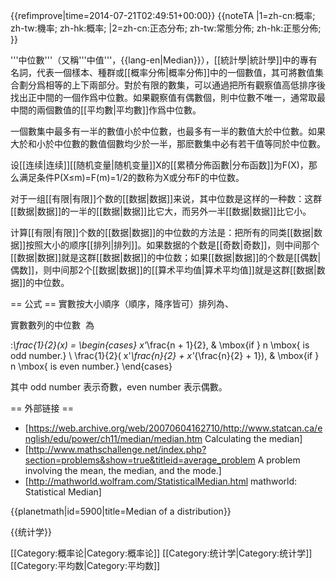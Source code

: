 {{refimprove|time=2014-07-21T02:49:51+00:00}}
{{noteTA
|1=zh-cn:概率; zh-tw:機率; zh-hk:概率;
|2=zh-cn:正态分布; zh-tw:常態分佈; zh-hk:正態分佈;
}}

'''中位數'''（又稱'''中值'''，{{lang-en|Median}}），[[統計學|統計學]]中的專有名詞，代表一個樣本、種群或[[概率分佈|概率分佈]]中的一個數值，其可將數值集合劃分爲相等的上下兩部分。對於有限的數集，可以通過把所有觀察值高低排序後找出正中間的一個作爲中位數。如果觀察值有偶數個，則中位數不唯一，通常取最中間的兩個數值的[[平均數|平均數]]作爲中位數。

一個數集中最多有一半的數值小於中位數，也最多有一半的數值大於中位數。如果大於和小於中位數的數值個數均少於一半，那麽數集中必有若干值等同於中位數。

设[[连续|连续]][[随机变量|随机变量]]X的[[累積分佈函數|分布函数]]为F(X)，那么满足条件P(X≤m)=F(m)=1/2的数称为X或分布F的中位数。

对于一组[[有限|有限]]个数的[[数据|数据]]来说，其中位数是这样的一种数：这群[[数据|数据]]的一半的[[数据|数据]]比它大，而另外一半[[数据|数据]]比它小。

计算[[有限|有限]]个数的[[数据|数据]]的中位数的方法是：把所有的同类[[数据|数据]]按照大小的顺序[[排列|排列]]。如果数据的个数是[[奇数|奇数]]，则中间那个[[数据|数据]]就是这群[[数据|数据]]的中位数；如果[[数据|数据]]的个数是[[偶数|偶数]]，则中间那2个[[数据|数据]]的[[算术平均值|算术平均值]]就是这群[[数据|数据]]的中位数。

== 公式 ==
實數<math>x_1, x_2, \dots , x_n</math>按大小順序（順序，降序皆可）排列為<math>x'_1, x'_2, \dots , x'_n</math>、

實數數列<math>x=(x_1, x_2, \dots , x_n)</math>的中位數 <math>\mathrm{Q}_\frac{1}{2}(x)</math> 為

:<math>
\mathrm{Q}_\frac{1}{2}(x) = 
\begin{cases} 
 x'_\frac{n + 1}{2},                                  & \mbox{if } n \mbox{ is odd number.} \\
 \frac{1}{2}( x'_\frac{n}{2} + x'_{\frac{n}{2} + 1}), & \mbox{if } n \mbox{ is even number.} 
\end{cases}
</math>

其中 odd number 表示奇數，even number 表示偶數。

== 外部链接 ==
* [https://web.archive.org/web/20070604162710/http://www.statcan.ca/english/edu/power/ch11/median/median.htm Calculating the median]
* [http://www.mathschallenge.net/index.php?section=problems&show=true&titleid=average_problem A problem involving the mean, the median, and the mode.]
* [http://mathworld.wolfram.com/StatisticalMedian.html mathworld: Statistical Median]

{{planetmath|id=5900|title=Median of a distribution}}

{{统计学}}

[[Category:概率论|Category:概率论]]
[[Category:统计学|Category:统计学]]
[[Category:平均数|Category:平均数]]